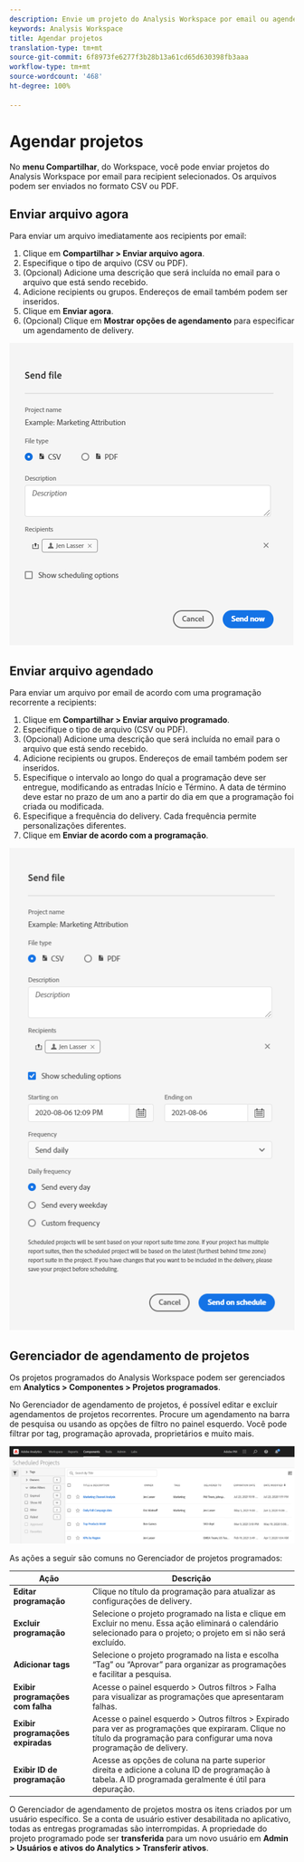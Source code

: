 ```yaml
---
description: Envie um projeto do Analysis Workspace por email ou agende o seu envio.
keywords: Analysis Workspace
title: Agendar projetos
translation-type: tm+mt
source-git-commit: 6f8973fe6277f3b28b13a61cd65d630398fb3aaa
workflow-type: tm+mt
source-wordcount: '468'
ht-degree: 100%

---
```



# Agendar projetos

No **menu Compartilhar**, do Workspace, você pode enviar projetos do Analysis Workspace por email para recipient selecionados. Os arquivos podem ser enviados no formato CSV ou PDF.

## Enviar arquivo agora

Para enviar um arquivo imediatamente aos recipients por email:

1. Clique em **Compartilhar > Enviar arquivo agora**.
1. Especifique o tipo de arquivo (CSV ou PDF).
1. (Opcional) Adicione uma descrição que será incluída no email para o arquivo que está sendo recebido.
1. Adicione recipients ou grupos. Endereços de email também podem ser inseridos.
1. Clique em **Enviar agora**.
1. (Opcional) Clique em **Mostrar opções de agendamento** para especificar um agendamento de delivery.

![Enviar arquivo agora](assets/send-file-now.png)

## Enviar arquivo agendado

Para enviar um arquivo por email de acordo com uma programação recorrente a recipients:

1. Clique em **Compartilhar > Enviar arquivo programado**.
1. Especifique o tipo de arquivo (CSV ou PDF).
1. (Opcional) Adicione uma descrição que será incluída no email para o arquivo que está sendo recebido.
1. Adicione recipients ou grupos. Endereços de email também podem ser inseridos.
1. Especifique o intervalo ao longo do qual a programação deve ser entregue, modificando as entradas Início e Término. A data de término deve estar no prazo de um ano a partir do dia em que a programação foi criada ou modificada.
1. Especifique a frequência do delivery. Cada frequência permite personalizações diferentes.
1. Clique em **Enviar de acordo com a programação**.

![](assets/send-on-schedule.png)

## Gerenciador de agendamento de projetos

Os projetos programados do Analysis Workspace podem ser gerenciados em **Analytics > Componentes > Projetos programados**.

No Gerenciador de agendamento de projetos, é possível editar e excluir agendamentos de projetos recorrentes. Procure um agendamento na barra de pesquisa ou usando as opções de filtro no painel esquerdo. Você pode filtrar por tag, programação aprovada, proprietários e muito mais.

![](assets/scheduled-project-manager.png)

As ações a seguir são comuns no Gerenciador de projetos programados:

| Ação | Descrição |
|---|---|
| **Editar programação** | Clique no título da programação para atualizar as configurações de delivery. |
| **Excluir programação** | Selecione o projeto programado na lista e clique em Excluir no menu. Essa ação eliminará o calendário selecionado para o projeto; o projeto em si não será excluído. |
| **Adicionar tags** | Selecione o projeto programado na lista e escolha “Tag” ou “Aprovar” para organizar as programações e facilitar a pesquisa. |
| **Exibir programações com falha** | Acesse o painel esquerdo > Outros filtros > Falha para visualizar as programações que apresentaram falhas. |
| **Exibir programações expiradas** | Acesse o painel esquerdo > Outros filtros > Expirado para ver as programações que expiraram. Clique no título da programação para configurar uma nova programação de delivery. |
| **Exibir ID de programação** | Acesse as opções de coluna na parte superior direita e adicione a coluna ID de programação à tabela. A ID programada geralmente é útil para depuração. |

O Gerenciador de agendamento de projetos mostra os itens criados por um usuário específico. Se a conta de usuário estiver desabilitada no aplicativo, todas as entregas programadas são interrompidas. A propriedade do projeto programado pode ser **transferida** para um novo usuário em **Admin > Usuários e ativos do Analytics > Transferir ativos**.

